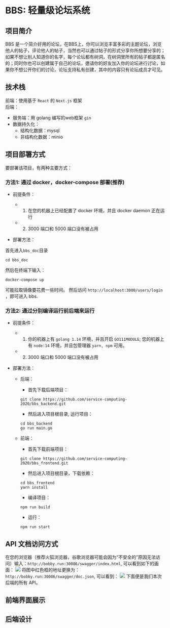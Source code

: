 # BBS: 轻量级论坛系统

## 项目简介
BBS 是一个简介好用的论坛，在BBS上，你可以浏览丰富多彩的主题论坛，浏览他人的帖子，评论他人的帖子，当然也可以通过帖子的形式分享你所想要分享的；如果不想让别人知道你的名字，每个论坛都有树洞，在树洞里所有的帖子都是匿名的；同时你也可以创建属于自己的论坛，邀请你的好友加入你的论坛进行讨论，如果你不想公开你们的讨论，论坛支持私有创建，其中的内容只有论坛成员才可见。

## 技术栈
前端：使用基于 `React` 的 `Next.js` 框架    
后端：
- 服务端：用 golang 编写的web框架 `gin`
- 数据持久化：
  - 结构化数据：mysql
  - 非结构化数据：minio


## 项目部署方式
要部署该项目，有两种主要方式：

### 方法1: 通过 docker，docker-compose 部署(推荐)
- 前提条件：
  - 1. 在您的机器上已经配置了 docker 环境，并且 docker daemon 正在运行
  - 2. 3000 端口和 5000 端口没有被占用

- 部署方法：
  
首先进入`bbs_doc`目录
```
cd bbs_doc
```

然后在终端下输入：
```
docker-compose up
```
可能拉取镜像要花费一些时间。
然后访问 `http://localhost:3000/users/login` ，即可进入 bbs.

### 方法2: 通过分别编译运行前后端来运行

- 前提条件：
  - 1. 你的机器上有 `golang 1.14` 环境，并且开启 `GO111MODULE`; 您的机器上有 `node:14` 环境，并且包管理器 `yarn, npm` 可用。
  - 2. 3000 端口和 5000 端口没有被占用

- 部署方法：

  - 后端：
    - 首先下载后端项目：
    ```
    git clone https://github.com/service-computing-2020/bbs_backend.git
    ```
    - 然后进入项目根目录, 运行项目：
    ```
    cd bbs_backend
    go run main.go
    ```

  - 前端：
    - 首先下载前端项目：
    ```
    git clone https://github.com/service-computing-2020/bbs_frontend.git
    ```
    - 然后进入项目根目录，下载依赖：
    ```
    cd bbs_frontend
    yarn install
    ```
    - 编译项目：
    ```
    npm run build
    ```
    - 运行：
    ```
    npm run start
    ```
## API 文档访问方式

在您的浏览器（推荐火狐浏览器，谷歌浏览器可能会因为“不安全的”原因无法访问）输入：`http://bobby.run:30086/swagger/index.html`, 可以看到如下的画面：
![](https://tva1.sinaimg.cn/large/0081Kckwgy1gls0gamz1sj31ba0u01ap.jpg)
将图中红色框的地址更换为：`http://bobby.run:30086/swagger/doc.json`, 可以看到：
![](https://tva1.sinaimg.cn/large/0081Kckwgy1gls0icm9pkj31ba0u0h7q.jpg)
下面便是我们本次后端的所有 API。

## 前端界面展示


## 后端设计










